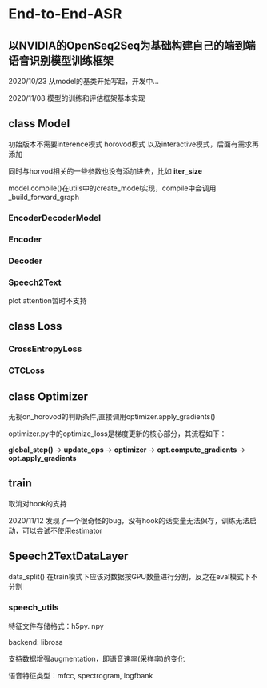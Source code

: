 # End-to-End-ASR 
## 以NVIDIA的OpenSeq2Seq为基础构建自己的端到端语音识别模型训练框架

2020/10/23 从model的基类开始写起，开发中...

2020/11/08 模型的训练和评估框架基本实现

## **class Model**
初始版本不需要interence模式 horovod模式 以及interactive模式，后面有需求再添加

同时与horvod相关的一些参数也没有添加进去，比如 **iter_size** 

model.compile()在utils中的create_model实现，compile中会调用_build_forward_graph

### EncoderDecoderModel

### Encoder

### Decoder

### Speech2Text
plot attention暂时不支持

## **class Loss**

### CrossEntropyLoss

### CTCLoss

## **class Optimizer**
无视on_horovod的判断条件,直接调用optimizer.apply_gradients()

optimizer.py中的optimize_loss是梯度更新的核心部分，其流程如下：

**global_step()** -> **update_ops** -> **optimizer** -> **opt.compute_gradients** -> **opt.apply_gradients**

## train
取消对hook的支持

2020/11/12 发现了一个很奇怪的bug，没有hook的话变量无法保存，训练无法启动，可以尝试不使用estimator

## Speech2TextDataLayer

data_split() 在train模式下应该对数据按GPU数量进行分割，反之在eval模式下不分割

### speech_utils
特征文件存储格式：h5py. npy

backend: librosa

支持数据增强augmentation，即语音速率(采样率)的变化

语音特征类型：mfcc, spectrogram, logfbank
